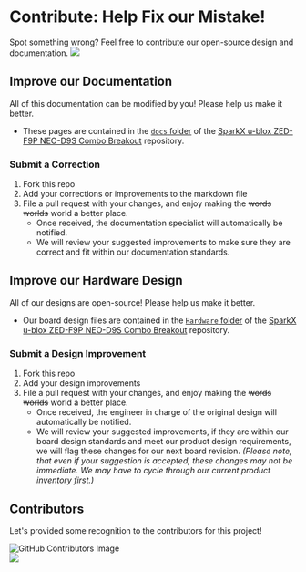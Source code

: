 # Contribute: Help Fix our Mistake!

Spot something wrong? Feel free to contribute our open-source design and documentation. <a href="https://github.com/sparkfunX/u-blox_ZED-F9P_NEO-D9S_Combo_Breakout/pulls" alt="Pull Requests"><img src="https://img.shields.io/github/issues-pr/sparkfunX/u-blox_ZED-F9P_NEO-D9S_Combo_Breakout.svg" /></a>

## Improve our Documentation

All of this documentation can be modified by you! Please help us make it better.

* These pages are contained in the [`docs` folder](https://github.com/sparkfunX/u-blox_ZED-F9P_NEO-D9S_Combo_Breakout/tree/main/docs) of the [SparkX u-blox ZED-F9P NEO-D9S Combo Breakout](https://github.com/sparkfunX/u-blox_ZED-F9P_NEO-D9S_Combo_Breakout) repository.

### Submit a Correction

1. Fork this repo
2. Add your corrections or improvements to the markdown file
3. File a pull request with your changes, and enjoy making the ~~words~~ ~~worlds~~ world a better place.
    * Once received, the documentation specialist will automatically be notified.
    * We will review your suggested improvements to make sure they are correct and fit within our documentation standards.

## Improve our Hardware Design

All of our designs are open-source! Please help us make it better.

* Our board design files are contained in the [`Hardware` folder](https://github.com/sparkfunX/u-blox_ZED-F9P_NEO-D9S_Combo_Breakout/tree/main/Hardware) of the [SparkX u-blox ZED-F9P NEO-D9S Combo Breakout](https://github.com/sparkfunX/u-blox_ZED-F9P_NEO-D9S_Combo_Breakout) repository. 

### Submit a Design Improvement

1. Fork this repo
2. Add your design improvements
3. File a pull request with your changes, and enjoy making the ~~words~~ ~~worlds~~ world a better place.
    * Once received, the engineer in charge of the original design will automatically be notified.
    * We will review your suggested improvements, if they are within our board design standards and meet our product design requirements, we will flag these changes for our next board revision. *(Please note, that even if your suggestion is accepted, these changes may not be immediate. We may have to cycle through our current product inventory first.)*

## Contributors

Let's provided some recognition to the contributors for this project!

![GitHub Contributors Image](https://contrib.rocks/image?repo=sparkfunX/u-blox_ZED-F9P_NEO-D9S_Combo_Breakout)
<br>
<a href="https://github.com/sparkfunX/u-blox_ZED-F9P_NEO-D9S_Combo_Breakout/pulls" alt="Pull Requests"><img src="https://img.shields.io/github/contributors/sparkfunX/u-blox_ZED-F9P_NEO-D9S_Combo_Breakout.svg" /></a>